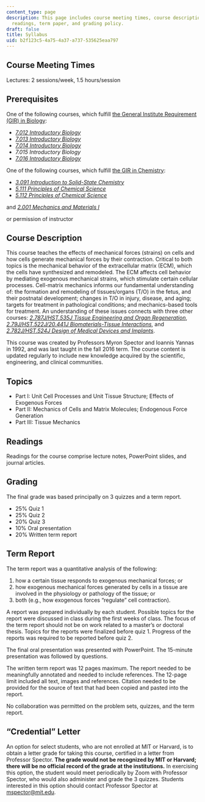 ```yaml
---
content_type: page
description: This page includes course meeting times, course description, prerequisites,
  readings, term paper, and grading policy.
draft: false
title: Syllabus
uid: b2f123c5-4a75-4a37-a737-535625eaa797
---
```

## Course Meeting Times

Lectures: 2 sessions/week, 1.5 hours/session

## Prerequisites

One of the following courses, which fulfill [the General Institute Requirement (GIR) in Biology](https://catalog.mit.edu/mit/undergraduate-education/general-institute-requirements/):

- [*7.012 Introductory Biology*](https://ocw.mit.edu/courses/7-012-introduction-to-biology-fall-2004/)
- [*7.013 Introductory Biology*](https://ocw.mit.edu/courses/7-013-introductory-biology-spring-2018/)
- [*7.014 Introductory Biology*](https://ocw.mit.edu/courses/7-014-introductory-biology-spring-2005/)
- *7.015 Introductory Biology*
- [*7.016 Introductory Biology*](https://ocw.mit.edu/courses/7-016-introductory-biology-fall-2018/)

One of the following courses, which fulfill [the GIR in Chemistry](https://catalog.mit.edu/mit/undergraduate-education/general-institute-requirements/):

- [*3.091 Introduction to Solid-State Chemistry*](https://ocw.mit.edu/courses/3-091sc-introduction-to-solid-state-chemistry-fall-2010/)
- [*5.111 Principles of Chemical Science*](https://ocw.mit.edu/courses/5-111sc-principles-of-chemical-science-fall-2014/)
- [*5.112 Principles of Chemical Science*](https://ocw.mit.edu/courses/5-112-principles-of-chemical-science-fall-2005/)

and [*2.001 Mechanics and Materials I*](https://ocw.mit.edu/courses/2-001-mechanics-materials-i-fall-2006/)

or permission of instructor

## Course Description

This course teaches the effects of mechanical forces (strains) on cells and how cells generate mechanical forces by their contraction. Critical to both topics is the mechanical behavior of the extracellular matrix (ECM), which the cells have synthesized and remodeled. The ECM affects cell behavior by mediating exogenous mechanical strains, which stimulate certain cellular processes. Cell-matrix mechanics informs our fundamental understanding of: the formation and remodeling of tissues/organs (T/O) in the fetus, and their postnatal development; changes in T/O in injury, disease, and aging; targets for treatment in pathological conditions; and mechanics-based tools for treatment. An understanding of these issues connects with three other courses: [*2.787J/HST.535J Tissue Engineering and Organ Regeneration*](https://ocw.mit.edu/courses/2-787j-tissue-engineering-and-organ-regeneration-fall-2024/), [*2.79J/HST.522J/20.441J Biomaterials-Tissue Interactions*](https://ocw.mit.edu/courses/20-441j-biomaterials-tissue-interactions-fall-2009/), and [*2.782J/HST.524J Design of Medical Devices and Implants*](https://ocw.mit.edu/courses/2-782j-design-of-medical-devices-and-implants-spring-2006/).

This course was created by Professors Myron Spector and Ioannis Yannas in 1992, and was last taught in the fall 2016 term. The course content is updated regularly to include new knowledge acquired by the scientific, engineering, and clinical communities. 

## Topics

- Part I: Unit Cell Processes and Unit Tissue Structure; Effects of Exogenous Forces
- Part II: Mechanics of Cells and Matrix Molecules; Endogenous Force Generation
- Part III: Tissue Mechanics

## Readings

Readings for the course comprise lecture notes, PowerPoint slides, and journal articles. 

## Grading

The final grade was based principally on 3 quizzes and a term report.

- 25% Quiz 1
- 25% Quiz 2
- 20% Quiz 3
- 10% Oral presentation
- 20% Written term report

## Term Report

The term report was a quantitative analysis of the following:

1. how a certain tissue responds to exogenous mechanical forces; or
2. how exogenous mechanical forces generated by cells in a tissue are involved in the physiology or pathology of the tissue; or
3. both (e.g., how exogenous forces “regulate” cell contraction).

A report was prepared individually by each student. Possible topics for the report were discussed in class during the first weeks of class. The focus of the term report should not be on work related to a master’s or doctoral thesis. Topics for the reports were finalized before quiz 1. Progress of the reports was required to be reported before quiz 2.

The final oral presentation was presented with PowerPoint. The 15-minute presentation was followed by questions.

The written term report was 12 pages maximum. The report needed to be meaningfully annotated and needed to include references. The 12-page limit included all text, images and references. Citation needed to be provided for the source of text that had been copied and pasted into the report.

No collaboration was permitted on the problem sets, quizzes, and the term report.

## “Credential” Letter

An option for select students, who are not enrolled at MIT or Harvard, is to obtain a letter grade for taking this course, certified in a letter from Professor Spector. **The grade would not be recognized by MIT or Harvard; there will be no official record of the grade at the institutions.** In exercising this option, the student would meet periodically by Zoom with Professor Spector, who would also administer and grade the 3 quizzes. Students interested in this option should contact Professor Spector at mspector@mit.edu.